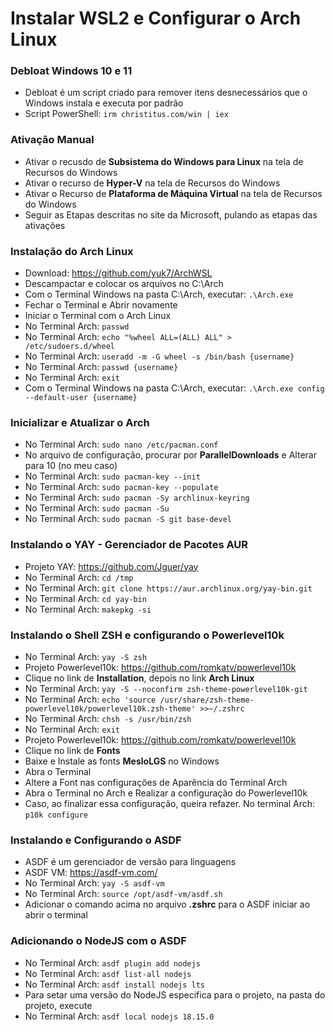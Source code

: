 # Instalar WSL2 e Configurar o Arch Linux

### Debloat Windows 10 e 11

- Debloat é um script criado para remover itens desnecessários que o Windows instala e executa por padrão
- Script PowerShell: `irm christitus.com/win | iex`

### Ativação Manual

- Ativar o recusdo de **Subsistema do Windows para Linux** na tela de Recursos do Windows
- Ativar o recurso de **Hyper-V** na tela de Recursos do Windows
- Ativar o Recurso de **Plataforma de Máquina Virtual** na tela de Recursos do Windows
- Seguir as Etapas descritas no site da Microsoft, pulando as etapas das ativações

### Instalação do Arch Linux

- Download: <https://github.com/yuk7/ArchWSL>
- Descampactar e colocar os arquivos no C:\Arch
- Com o Terminal Windows na pasta C:\Arch, executar: `.\Arch.exe`
- Fechar o Terminal e Abrir novamente
- Iniciar o Terminal com o Arch Linux
- No Terminal Arch: `passwd`
- No Terminal Arch: `echo "%wheel ALL=(ALL) ALL" > /etc/sudoers.d/wheel`
- No Terminal Arch: `useradd -m -G wheel -s /bin/bash {username}`
- No Terminal Arch: `passwd {username}`
- No Terminal Arch: `exit`
- Com o Terminal Windows na pasta C:\Arch, executar: `.\Arch.exe config --default-user {username}`

### Inicializar e Atualizar o Arch

- No Terminal Arch: `sudo nano /etc/pacman.conf`
- No arquivo de configuração, procurar por **ParallelDownloads** e Alterar para 10 (no meu caso)
- No Terminal Arch: `sudo pacman-key --init`
- No Terminal Arch: `sudo pacman-key --populate`
- No Terminal Arch: `sudo pacman -Sy archlinux-keyring`
- No Terminal Arch: `sudo pacman -Su`
- No Terminal Arch: `sudo pacman -S git base-devel`

### Instalando o YAY - Gerenciador de Pacotes AUR

- Projeto YAY: <https://github.com/Jguer/yay>
- No Terminal Arch: `cd /tmp`
- No Terminal Arch: `git clone https://aur.archlinux.org/yay-bin.git`
- No Terminal Arch: `cd yay-bin`
- No Terminal Arch: `makepkg -si`

### Instalando o Shell ZSH e configurando o Powerlevel10k

- No Terminal Arch: `yay -S zsh`
- Projeto Powerlevel10k: <https://github.com/romkatv/powerlevel10k>
- Clique no link de **Installation**, depois no link **Arch Linux**
- No Terminal Arch: `yay -S --noconfirm zsh-theme-powerlevel10k-git`
- No Terminal Arch: `echo 'source /usr/share/zsh-theme-powerlevel10k/powerlevel10k.zsh-theme' >>~/.zshrc`
- No Terminal Arch: `chsh -s /usr/bin/zsh`
- No Terminal Arch: `exit`
- Projeto Powerlevel10k: <https://github.com/romkatv/powerlevel10k>
- Clique no link de **Fonts**
- Baixe e Instale as fonts **MesloLGS** no Windows
- Abra o Terminal
- Altere a Font nas configurações de Aparência do Terminal Arch
- Abra o Terminal no Arch e Realizar a configuração do Powerlevel10k
- Caso, ao finalizar essa configuração, queira refazer. No terminal Arch: `p10k configure`

### Instalando e Configurando o ASDF

- ASDF é um gerenciador de versão para linguagens
- ASDF VM: <https://asdf-vm.com/>
- No Terminal Arch: `yay -S asdf-vm`
- No Terminal Arch: `source /opt/asdf-vm/asdf.sh`
- Adicionar o comando acima no arquivo **.zshrc** para o ASDF iniciar ao abrir o terminal

### Adicionando o NodeJS com o ASDF

- No Terminal Arch: `asdf plugin add nodejs`
- No Terminal Arch: `asdf list-all nodejs`
- No Terminal Arch: `asdf install nodejs lts`
- Para setar uma versão do NodeJS especifica para o projeto, na pasta do projeto, execute
- No Terminal Arch: `asdf local nodejs 18.15.0`
